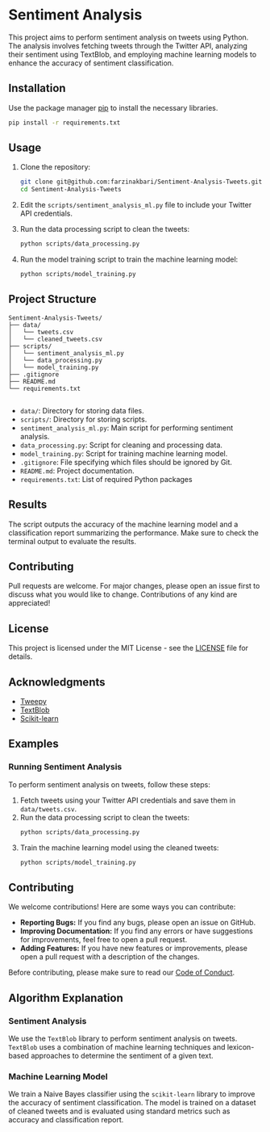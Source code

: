 # Sentiment Analysis

This project aims to perform sentiment analysis on tweets using Python. The analysis involves fetching tweets through the Twitter API, analyzing their sentiment using TextBlob, and employing machine learning models to enhance the accuracy of sentiment classification.

## Installation

Use the package manager [pip](https://pip.pypa.io/en/stable/) to install the necessary libraries.

```bash
pip install -r requirements.txt
```
 ## Usage 

 1. Clone the repository:
    
    ```bash
    git clone git@github.com:farzinakbari/Sentiment-Analysis-Tweets.git
    cd Sentiment-Analysis-Tweets
    ```
 2. Edit the `scripts/sentiment_analysis_ml.py` file to include your Twitter API credentials.
 3. Run the data processing script to clean the tweets:
    ```bash
    python scripts/data_processing.py
    ```
 4. Run the model training script to train the machine learning model:
    ```bash
	python scripts/model_training.py
    ```  

## Project Structure

```Sentiment-Analysis-Tweets/
Sentiment-Analysis-Tweets/
├── data/
│   └── tweets.csv
│   └── cleaned_tweets.csv
├── scripts/
│   └── sentiment_analysis_ml.py
│   └── data_processing.py
│   └── model_training.py
├── .gitignore
├── README.md
└── requirements.txt


```
* `data/`: Directory for storing data files.
* `scripts/`: Directory for storing scripts.
* `sentiment_analysis_ml.py`: Main script for performing sentiment analysis.
* `data_processing.py`: Script for cleaning and processing data.
* `model_training.py`: Script for training machine learning model.
* `.gitignore`: File specifying which files should be ignored by Git.
* `README.md`: Project documentation.
* `requirements.txt`: List of required Python packages

## Results
The script outputs the accuracy of the machine learning model and a classification report summarizing the performance. Make sure to check the terminal output to evaluate the results.

## Contributing
Pull requests are welcome. For major changes, please open an issue first to discuss what you would like to change. Contributions of any kind are appreciated!

## License
This project is licensed under the MIT License - see the [LICENSE](https://github.com/FarzinAkbari/Sentiment-Analysis-Tweets/blob/main/LICENSE) file for details.

## Acknowledgments
* [Tweepy](https://www.tweepy.org/?form=MG0AV3)
* [TextBlob](https://textblob.readthedocs.io/en/dev/?form=MG0AV3)
* [Scikit-learn](https://scikit-learn.org/stable/)


## Examples

### Running Sentiment Analysis

To perform sentiment analysis on tweets, follow these steps:

1. Fetch tweets using your Twitter API credentials and save them in `data/tweets.csv`.
2. Run the data processing script to clean the tweets:
   ```bash
   python scripts/data_processing.py
   ```
3. Train the machine learning model using the cleaned tweets:
   ```bash
   python scripts/model_training.py
   ```

## Contributing

We welcome contributions! Here are some ways you can contribute:

- **Reporting Bugs:** If you find any bugs, please open an issue on GitHub.
- **Improving Documentation:** If you find any errors or have suggestions for improvements, feel free to open a pull request.
- **Adding Features:** If you have new features or improvements, please open a pull request with a description of the changes.

Before contributing, please make sure to read our [Code of Conduct](CODE_OF_CONDUCT.md).


## Algorithm Explanation

### Sentiment Analysis

We use the `TextBlob` library to perform sentiment analysis on tweets. `TextBlob` uses a combination of machine learning techniques and lexicon-based approaches to determine the sentiment of a given text.

### Machine Learning Model

We train a Naive Bayes classifier using the `scikit-learn` library to improve the accuracy of sentiment classification. The model is trained on a dataset of cleaned tweets and is evaluated using standard metrics such as accuracy and classification report.


